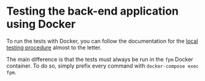# Testing the back-end application using Docker

To run the tests with Docker, you can follow the documentation for the [local testing procedure](https://github.com/damien-carcel/app-skeleton/blob/master/doc/test/back/local.md) almost to the letter.

The main difference is that the tests must always be run in the `fpm` Docker container. 
To do so, simply prefix every command with `docker-compose exec fpm`.
